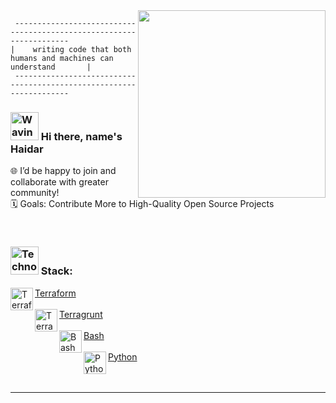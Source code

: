 <img align='right' src='https://i.pinimg.com/originals/3c/15/51/3c1551845efe25bbed46379570214ee1.gif' width='300'>

     --------------------------------------------------------------------  
    |    writing code that both humans and machines can understand       |  
     --------------------------------------------------------------------    



###  <img src="https://raw.githubusercontent.com/Tarikul-Islam-Anik/Animated-Fluent-Emojis/master/Emojis/Hand%20gestures/Waving%20Hand.png" alt="Waving Hand" width="45" height="45" /> Hi there, name's Haidar

🌐 I’d be happy to join and collaborate with greater community! <br/>
🗓️ Goals: Contribute More to High-Quality Open Source Projects


<br /> 

[//]: # (<img align="center" src="https://github-readme-stats.vercel.app/api/top-langs/?username=haidargit&theme=light&hide_langs_below=1" />)  
### <img src="https://em-content.zobj.net/source/telegram/386/technologist_1f9d1-200d-1f4bb.webp" alt="Technologist" width="45" height="45" /> Stack:  

<!---[<img align="left" alt="Aws" width="36px" src="https://avatars.githubusercontent.com/u/2232217?s=200&v=4" />Amazon Web Services (AWS) Cloud <br/><br/>][aws] --->

[<img align="left" alt="Terraform" width="36px" src="https://avatars.githubusercontent.com/u/761456?s=48&v=4" />Terraform <br/><br/>][Terraform]
[<img align="left" alt="Terragrunt" width="36px" src="https://avatars.githubusercontent.com/u/17118990?s=48&v=4" />Terragrunt <br/><br/>][Terragrunt]
[<img align="left" alt="Bash" width="36px" src="https://upload.wikimedia.org/wikipedia/commons/4/4b/Bash_Logo_Colored.svg" />Bash <br/><br/>][Bash]
[<img align="left" alt="Python" width="36px" src="https://avatars.githubusercontent.com/u/1525981?s=200&v=4" />Python <br/><br/>][Python]
<br />

---

<!---[linkedin]: https://linkedin.com/in/haidar1 --->
[aws]: https://aws.amazon.com/
[Terraform]: https://github.com/hashicorp/terraform
[Terragrunt]: https://github.com/gruntwork-io/terragrunt
[Bash]: https://www.gnu.org/savannah-checkouts/gnu/bash/manual/bash.html
[Python]: https://github.com/python
